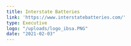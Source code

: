 ```yaml
---
title: Interstate Batteries
link: 'https://www.interstatebatteries.com/'
type: Executive
logo: "/uploads/logo_ibsa.PNG"
date: "2021-02-03"
---
```

